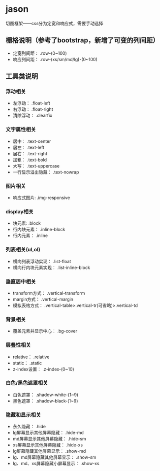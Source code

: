# jason
切图框架——css分为定宽和响应式，需要手动选择

## 栅格说明（参考了bootstrap，新增了可变的列间距）
+ 定宽列间距： .row-(0~100)
+ 响应列间距： .row-(xs/sm/md/lg)-(0~100)

## 工具类说明
### 浮动相关
+ 左浮动： .float-left
+ 右浮动： .float-right
+ 清除浮动： .clearfix

### 文字属性相关
+ 居中： .text-center
+ 居左： .text-left
+ 居右： .text-right
+ 加粗： .text-bold
+ 大写： .text-uppercase
+ 一行显示溢出隐藏： .text-nowrap

### 图片相关
+ 响应式图片: .img-responsive

### display相关
+ 块元素: .block
+ 行内块元素： .inline-block
+ 行内元素： .inline

### 列表相关(ul,ol)
+ 横向列表浮动实现： .list-float
+ 横向行内块元素实现： .list-inline-block

### 垂直居中相关
+ transform方式： .vertical-transform
+ margin方式： .vertical-margin
+ 模拟表格方式： .vertical-table>.vertical-tr(可省略)>.vertical-td

### 背景相关
+ 覆盖元素并显示中心： .bg-cover

### 层叠性相关
+ relative： .relative
+ static： .static
+ z-index设置： .z-index-(0~10)

### 白色/黑色遮罩相关
+ 白色遮罩： .shadow-white-(1~9)
+ 黑色遮罩： .shadow-black-(1~9)

### 隐藏和显示相关
+ 永久隐藏： .hide
+ lg屏幕显示其他屏幕隐藏： .hide-md
+ md屏幕显示其他屏幕隐藏： .hide-sm
+ xs屏幕显示其他屏幕隐藏： .hide-xs
+ lg屏幕隐藏其他屏幕显示： .show-md
+ lg、md屏幕隐藏其他屏幕显示：  .show-sm
+ lg、md、xs屏幕隐藏小屏幕显示：  .show-xs




